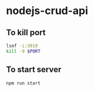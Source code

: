 # nodejs-crud-api

## To kill port

```bash     
lsof -i:3010
kill -9 $PORT
``` 

## To start server  

```bash
npm run start   
```    
